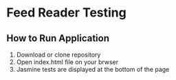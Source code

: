 # Feed Reader Testing 

## How to Run Application
1. Download or clone repository
2. Open index.html file on your brwser
3. Jasmine tests are displayed at the bottom of the page 

